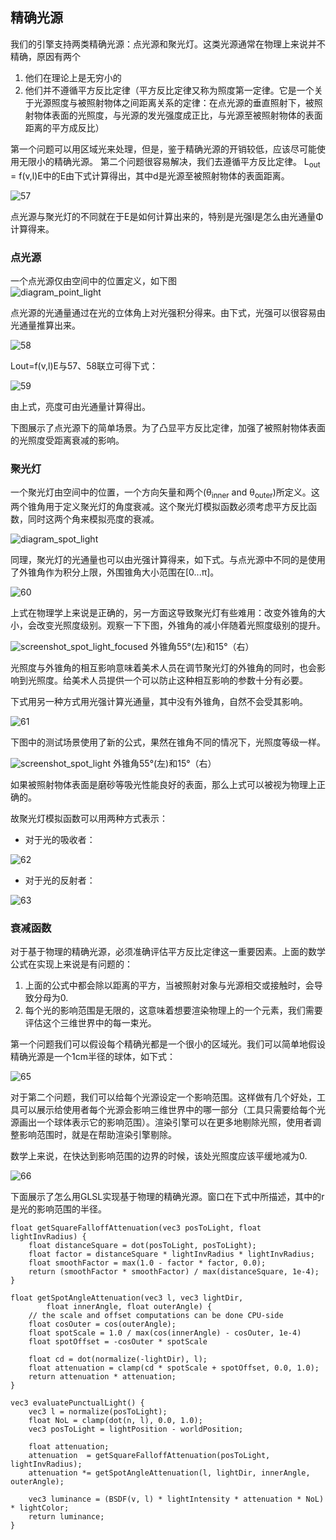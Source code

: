 ## 精确光源

我们的引擎支持两类精确光源：点光源和聚光灯。这类光源通常在物理上来说并不精确，原因有两个
1. 他们在理论上是无穷小的
2. 他们并不遵循平方反比定律（平方反比定律又称为照度第一定律。它是一个关于光源照度与被照射物体之间距离关系的定律：在点光源的垂直照射下，被照射物体表面的光照度，与光源的发光强度成正比，与光源至被照射物体的表面距离的平方成反比）

第一个问题可以用区域光来处理，但是，鉴于精确光源的开销较低，应该尽可能使用无限小的精确光源。
第二个问题很容易解决，我们去遵循平方反比定律。 
L<sub>out</sub> = f(v,l)E中的E由下式计算得出，其中d是光源至被照射物体的表面距离。  

![57](../../../assets/lightning/5.2/57.png)


点光源与聚光灯的不同就在于E是如何计算出来的，特别是光强I是怎么由光通量Φ计算得来。

### 点光源

一个点光源仅由空间中的位置定义，如下图  
![diagram_point_light](../../../assets/lightning/5.2/diagram_point_light.png)

点光源的光通量通过在光的立体角上对光强积分得来。由下式，光强可以很容易由光通量推算出来。

![58](../../../assets/lightning/5.2/58.png)

Lout=f(v,l)E与57、58联立可得下式：

![59](../../../assets/lightning/5.2/59.png)

由上式，亮度可由光通量计算得出。

下图展示了点光源下的简单场景。为了凸显平方反比定律，加强了被照射物体表面的光照度受距离衰减的影响。

### 聚光灯

一个聚光灯由空间中的位置，一个方向矢量和两个(θ<sub>inner</sub> and θ<sub>outer</sub>)所定义。这两个锥角用于定义聚光灯的角度衰减。这个聚光灯模拟函数必须考虑平方反比函数，同时这两个角来模拟亮度的衰减。

![diagram_spot_light](../../../assets/lightning/5.2/diagram_spot_light.png)

同理，聚光灯的光通量也可以由光强计算得来，如下式。与点光源中不同的是使用了外锥角作为积分上限，外围锥角大小范围在[0...π]。

![60](../../../assets/lightning/5.2/60.png)

上式在物理学上来说是正确的，另一方面这导致聚光灯有些难用：改变外锥角的大小，会改变光照度级别。观察一下下图，外锥角的减小伴随着光照度级别的提升。

![screenshot_spot_light_focused](../../../assets/lightning/5.2/screenshot_spot_light_focused.png)
外锥角55°(左)和15°（右）

光照度与外锥角的相互影响意味着美术人员在调节聚光灯的外锥角的同时，也会影响到光照度。给美术人员提供一个可以防止这种相互影响的参数十分有必要。

下式用另一种方式用光强计算光通量，其中没有外锥角，自然不会受其影响。

![61](../../../assets/lightning/5.2/61.png)

下图中的测试场景使用了新的公式，果然在锥角不同的情况下，光照度等级一样。

![screenshot_spot_light](../../../assets/lightning/5.2/screenshot_spot_light.png)
外锥角55°(左)和15°（右）

如果被照射物体表面是磨砂等吸光性能良好的表面，那么上式可以被视为物理上正确的。

故聚光灯模拟函数可以用两种方式表示：

- 对于光的吸收者：

![62](../../../assets/lightning/5.2/62.png)

- 对于光的反射者：

![63](../../../assets/lightning/5.2/63.png)

### 衰减函数


对于基于物理的精确光源，必须准确评估平方反比定律这一重要因素。上面的数学公式在实现上来说是有问题的：
1. 上面的公式中都会除以距离的平方，当被照射对象与光源相交或接触时，会导致分母为0.
2. 每个光的影响范围是无限的，这意味着想要渲染物理上的一个元素，我们需要评估这个三维世界中的每一束光。

第一个问题我们可以假设每个精确光都是一个很小的区域光。我们可以简单地假设精确光源是一个1cm半径的球体，如下式：

![65](../../../assets/lightning/5.2/65.png)

对于第二个问题，我们可以给每个光源设定一个影响范围。这样做有几个好处，工具可以展示给使用者每个光源会影响三维世界中的哪一部分（工具只需要给每个光源画出一个球体表示它的影响范围）。渲染引擎可以在更多地剔除光照，使用者调整影响范围时，就是在帮助渲染引擎剔除。

数学上来说，在快达到影响范围的边界的时候，该处光照度应该平缓地减为0.

![66](../../../assets/lightning/5.2/66.png)

下面展示了怎么用GLSL实现基于物理的精确光源。窗口在下式中所描述，其中的r是光的影响范围的半径。
```
float getSquareFalloffAttenuation(vec3 posToLight, float lightInvRadius) {
    float distanceSquare = dot(posToLight, posToLight);
    float factor = distanceSquare * lightInvRadius * lightInvRadius;
    float smoothFactor = max(1.0 - factor * factor, 0.0);
    return (smoothFactor * smoothFactor) / max(distanceSquare, 1e-4);
}

float getSpotAngleAttenuation(vec3 l, vec3 lightDir,
        float innerAngle, float outerAngle) {
    // the scale and offset computations can be done CPU-side
    float cosOuter = cos(outerAngle);
    float spotScale = 1.0 / max(cos(innerAngle) - cosOuter, 1e-4)
    float spotOffset = -cosOuter * spotScale

    float cd = dot(normalize(-lightDir), l);
    float attenuation = clamp(cd * spotScale + spotOffset, 0.0, 1.0);
    return attenuation * attenuation;
}

vec3 evaluatePunctualLight() {
    vec3 l = normalize(posToLight);
    float NoL = clamp(dot(n, l), 0.0, 1.0);
    vec3 posToLight = lightPosition - worldPosition;

    float attenuation;
    attenuation  = getSquareFalloffAttenuation(posToLight, lightInvRadius);
    attenuation *= getSpotAngleAttenuation(l, lightDir, innerAngle, outerAngle);

    vec3 luminance = (BSDF(v, l) * lightIntensity * attenuation * NoL) * lightColor;
    return luminance;
}
```